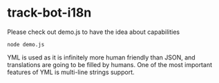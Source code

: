 # track-bot-i18n

Please check out demo.js to have the idea about capabilities

```
node demo.js
```

YML is used as it is infinitely more human friendly than JSON, 
and translations are going to be filled by humans.
One of the most important features of YML is multi-line strings support.
